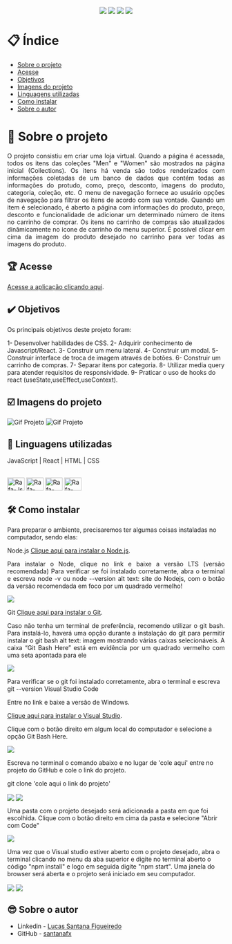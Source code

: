 <p align="center">
  <image
  src="https://img.shields.io/github/languages/count/santanafx/image-handler"
  />
  <image
  src="https://img.shields.io/github/languages/top/santanafx/image-handler"
  />
  <image
  src="https://img.shields.io/github/last-commit/santanafx/image-handler"
  />
  <image
  src="https://img.shields.io/github/watchers/santanafx/image-handler?style=social"
  />
</p>

# 📋 Índice

- [Sobre o projeto](#id01)
- [Acesse](#id02)
- [Objetivos](#id03)
- [Imagens do projeto](#id04)
- [Linguagens utilizadas](#id05)
- [Como instalar](#id06)
- [Sobre o autor](#id07)

# 🚀 Sobre o projeto <a name="id01"></a>

<p align="justify">O projeto consistiu em criar uma loja virtual. Quando a página é acessada, todos os itens das coleções "Men" e "Women" são mostrados na página inicial (Collections). Os itens há venda são todos renderizados com informações coletadas de um banco de dados que contém todas as informações do protudo, como, preço, desconto, imagens do produto, categoria, coleção, etc. O menu de navegação fornece ao usuário opções de navegação para filtrar os itens de acordo com sua vontade. Quando um item é selecionado, é aberto a página com informações do produto, preço, desconto e funcionalidade de adicionar um determinado número de itens no carrinho de comprar. Os itens no carrinho de compras são atualizados dinâmicamente no icone de carrinho do menu superior. É possível clicar em cima da imagem do produto desejado no carrinho para ver todas as imagens do produto. </p>

## 🏆 Acesse <a name="id02"></a>

<a href="https://login-formulario-be49-ett5j6s85-santanafx.vercel.app/">Acesse a aplicação clicando aqui</a>.

## ✔️ Objetivos <a name="id03"></a>
<p align="justify">
  Os principais objetivos deste projeto foram:
  
  1- Desenvolver habilidades de CSS.
  2- Adquirir conhecimento de Javascript/React.
  3- Construir um menu lateral.
  4- Construir um modal.
  5- Construir interface de troca de imagem através de botões.
  6- Construir um carrinho de compras.
  7- Separar itens por categoria.
  8- Utilizar media query para atender requisitos de responsividade.
  9- Praticar o uso de hooks do react (useState,useEffect,useContext).
</p>


## ☑️ Imagens do projeto <a name="id04"></a>

![Gif Projeto](./src/videos/desktop-gif.gif)
![Gif Projeto](./src/videos/desktop-gif-2.gif)

## 📝 Linguagens utilizadas<a name="id05"></a>

JavaScript | React | HTML | CSS

<div style="display: inline_block"><br>
  <img align="center" alt="Rafa-Js" height="30" width="40" src="https://raw.githubusercontent.com/devicons/devicon/master/icons/javascript/javascript-plain.svg">
  <img align="center" alt="Rafa-React" height="30" width="40" src="https://raw.githubusercontent.com/devicons/devicon/master/icons/react/react-original.svg">
  <img align="center" alt="Rafa-HTML" height="30" width="40" src="https://raw.githubusercontent.com/devicons/devicon/master/icons/html5/html5-original.svg">
  <img align="center" alt="Rafa-CSS" height="30" width="40" src="https://raw.githubusercontent.com/devicons/devicon/master/icons/css3/css3-original.svg">
</div>

## 🛠 Como instalar<a name="id06"></a>

Para preparar o ambiente, precisaremos ter algumas coisas instaladas no computador, sendo elas:

Node.js
<a href="https://nodejs.org/pt-br">Clique aqui para instalar o Node.js</a>.

<p align="justify">
Para instalar o Node, clique no link e baixe a versão LTS (versão recomendada)
Para verificar se foi instalado corretamente, abra o terminal e escreva node -v ou node --version
alt text: site do Nodejs, com o botão da versão recomendada em foco por um quadrado vermelho!
</p>

<img align="center" src='./src/images/readme/instrucao-node.png'>

Git
<a href="https://git-scm.com/download/windows">Clique aqui para instalar o Git</a>.

<p align="justify">
Caso não tenha um terminal de preferência, recomendo utilizar o git bash. Para instalá-lo, haverá uma opção durante a instalação do git para permitir instalar o git bash
alt text: imagem mostrando várias caixas selecionáveis. A caixa “Git Bash Here” está em evidência por um quadrado vermelho com uma seta apontada para ele
</p>

<img align="center" src='./src/images/readme/instrucao-git.png'>

Para verificar se o git foi instalado corretamente, abra o terminal e escreva git --version
Visual Studio Code

Entre no link e baixe a versão de Windows.

<a href="https://code.visualstudio.com/download">Clique aqui para instalar o Visual Studio</a>.

Clique com o botão direito em algum local do computador e selecione a opção Git Bash Here.

<img align="center" src='./src/images/readme/instrucao-gitBashHere.png'>

Escreva no terminal o comando abaixo e no lugar de 'cole aqui' entre no projeto do GitHub e cole o link do projeto.

git clone 'cole aqui o link do projeto'

<img align="center" src='./src/images/readme/instrucao-clone.png'>

<img align="center" src='./src/images/readme/instrucao-gitClone.png'>

Uma pasta com o projeto desejado será adicionada a pasta em que foi escolhida.
Clique com o botão direito em cima da pasta e selecione "Abrir com Code"

<img align="center" src='./src/images/readme/instrucao-abrirCode.png'>

Uma vez que o Visual studio estiver aberto com o projeto desejado, abra o terminal clicando no menu da aba superior e digite no terminal aberto o código "npm install" e logo em seguida digite "npm start". Uma janela do browser será aberta e o projeto será iniciado em seu computador.

<img align="center" src='./src/images/readme/instrucao-terminal.png'>

<img align="center" src='./src/images/readme/instrucao-npm.png'>

## 😎 Sobre o autor<a name="id07"></a>

- Linkedin - [Lucas Santana Figueiredo](https://www.linkedin.com/in/lucas-santana-figueiredo/)
- GitHub - [santanafx](https://github.com/santanafx)
